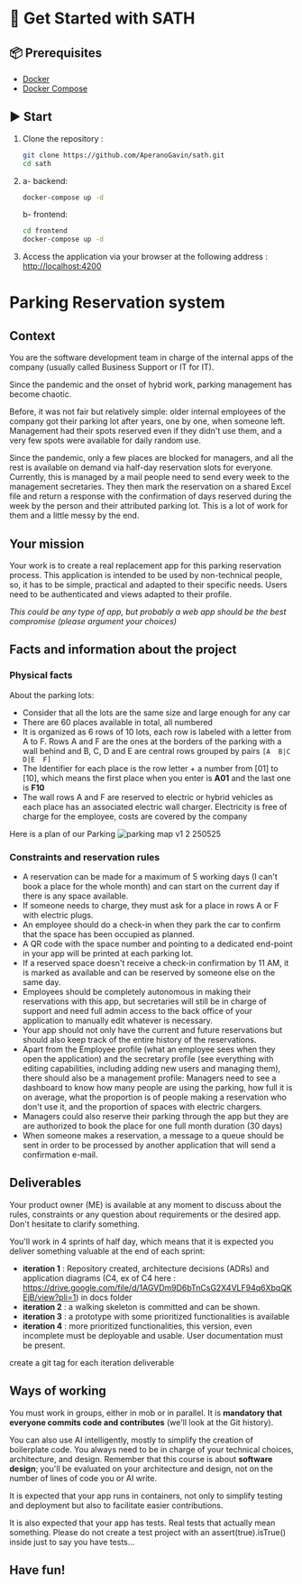 # 🚀 Get Started with SATH

## 📦 Prerequisites

- [Docker](https://www.docker.com/)
- [Docker Compose](https://docs.docker.com/compose/)

## ▶️ Start

1. Clone the repository :

   ```bash
   git clone https://github.com/AperanoGavin/sath.git
   cd sath
   ```
2. a-  backend:

   ```bash
   docker-compose up -d
   ```
   b-  frontend:

   ```bash
   cd frontend
   docker-compose up -d
   ```
3. Access the application via your browser at the following address : [http://localhost:4200](http://localhost:4200)



# Parking Reservation system

## Context

You are the software development team in charge of the internal apps of the company (usually called Business Support or IT for IT).

Since the pandemic and the onset of hybrid work, parking management has become chaotic.

Before, it was not fair but relatively simple: older internal employees of the company got their parking lot after years, one by one, when someone left. Management had their spots reserved even if they didn't use them, and a very few spots were available for daily random use.

Since the pandemic, only a few places are blocked for managers, and all the rest is available on demand via half-day reservation slots for everyone. Currently, this is managed by a mail people need to send every week to the management secretaries. They then mark the reservation on a shared Excel file and return a response with the confirmation of days reserved during the week by the person and their attributed parking lot. This is a lot of work for them and a little messy by the end.

## Your mission

Your work is to create a real replacement app for this parking reservation process.
This application is intended to be used by non-technical people, so, it has to be simple, practical and adapted to their specific needs. Users need to be authenticated and views adapted to their profile.

_This could be any type of app, but probably a web app should be the best compromise (please argument your choices)_

## Facts and information about the project

### Physical facts

About the parking lots:

- Consider that all the lots are the same size and large enough for any car
- There are 60 places available in total, all numbered
- It is organized as 6 rows of 10 lots, each row is labeled with a letter from A to F. Rows A and F are the ones at the borders of the parking with a wall behind and B, C, D and E are central rows grouped by pairs `[A  B|C  D|E  F]`
- The Identifier for each place is the row letter + a number from [01] to [10], which means the first place when you enter is **A01** and the last one is **F10**
- The wall rows A and F are reserved to electric or hybrid vehicles as each place has an associated electric wall charger. Electricity is free of charge for the employee, costs are covered by the company

Here is a plan of our Parking
![parking map v1 2 250525](https://gist.github.com/user-attachments/assets/b0638140-b4bd-4878-ba11-02a791a7c034)

### Constraints and reservation rules

- A reservation can be made for a maximum of 5 working days (I can't book a place for the whole month) and can start on the current day if there is any space available.
- If someone needs to charge, they must ask for a place in rows A or F with electric plugs.
- An employee should do a check-in when they park the car to confirm that the space has been occupied as planned.
- A QR code with the space number and pointing to a dedicated end-point in your app will be printed at each parking lot.
- If a reserved space doesn't receive a check-in confirmation by 11 AM, it is marked as available and can be reserved by someone else on the same day.
- Employees should be completely autonomous in making their reservations with this app, but secretaries will still be in charge of support and need full admin access to the back office of your application to manually edit whatever is necessary.
- Your app should not only have the current and future reservations but should also keep track of the entire history of the reservations.
- Apart from the Employee profile (what an employee sees when they open the application) and the secretary profile (see everything with editing capabilities, including adding new users and managing them), there should also be a management profile: Managers need to see a dashboard to know how many people are using the parking, how full it is on average, what the proportion is of people making a reservation who don't use it, and the proportion of spaces with electric chargers.
- Managers could also reserve their parking through the app but they are are authorized to book the place for one full month duration (30 days)
- When someone makes a reservation, a message to a queue should be sent in order to be processed by another application that will send a confirmation e-mail.

## Deliverables

Your product owner (ME) is available at any moment to discuss about the rules, constraints or any question about requirements or the desired app. Don't hesitate to clarify something.

You'll work in 4 sprints of half day, which means that it is expected you deliver something valuable at the end of each sprint:

- **iteration 1** : Repository created, architecture decisions (ADRs) and application diagrams (C4, ex of C4 here : https://drive.google.com/file/d/1AGVDm9D6bTnCsG2X4VLF94q6XbqQKEjB/view?pli=1) in docs folder
- **iteration 2** : a walking skeleton is committed and can be shown.
- **iteration 3** : a prototype with some prioritized functionalities is available
- **iteration 4** : more prioritized functionalities, this version, even incomplete must be deployable and usable. User documentation must be present.

create a git tag for each iteration deliverable

## Ways of working

You must work in groups, either in mob or in parallel. It is **mandatory that everyone commits code and contributes** (we'll look at the Git history).

You can also use AI intelligently, mostly to simplify the creation of boilerplate code. You always need to be in charge of your technical choices, architecture, and design. Remember that this course is about **software design**; you'll be evaluated on your architecture and design, not on the number of lines of code you or AI write.

It is expected that your app runs in containers, not only to simplify testing and deployment but also to facilitate easier contributions.

It is also expected that your app has tests. Real tests that actually mean something. Please do not create a test project with an assert(true).isTrue() inside just to say you have tests...

## Have fun!


